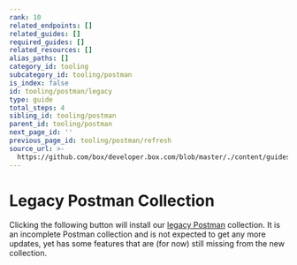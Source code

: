 ```yaml
---
rank: 10
related_endpoints: []
related_guides: []
required_guides: []
related_resources: []
alias_paths: []
category_id: tooling
subcategory_id: tooling/postman
is_index: false
id: tooling/postman/legacy
type: guide
total_steps: 4
sibling_id: tooling/postman
parent_id: tooling/postman
next_page_id: ''
previous_page_id: tooling/postman/refresh
source_url: >-
  https://github.com/box/developer.box.com/blob/master/./content/guides/tooling/postman/legacy.md
---
```


<!-- alex disable postman-postwoman -->

# Legacy Postman Collection

Clicking the following button will install our [legacy Postman][legacy]
collection. It is an incomplete Postman collection and is not expected to get
any more updates, yet has some features that are (for now) still missing
from the new collection.

<Postman id='90aabb47f4e62f6d8868' anonymous >

</Postman>

[legacy]: https://www.getpostman.com/collections/768279fde466dffc5511
